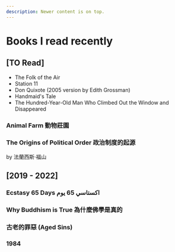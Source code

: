 ```yaml
---
description: Newer content is on top.
---
```


# Books I read recently

## \[TO Read]

* The Folk of the Air
* Station 11
* Don Quixote (2005 version by Edith Grossman)
* Handmaid's Tale
* The Hundred-Year-Old Man Who Climbed Out the Window and Disappeared

### &#x20;<a href="#firstheading" id="firstheading"></a>

### Animal Farm 動物莊園

### The Origins of Political Order 政治制度的起源 <a href="#firstheading" id="firstheading"></a>

by 法蘭西斯·福山&#x20;

## \[2019 - 2022]

### Ecstasy 65 Days اكستاسي 65 يوم

### Why Buddhism is True 為什麼佛學是真的&#x20;

### 古老的罪惡 (Aged Sins)

### 1984

